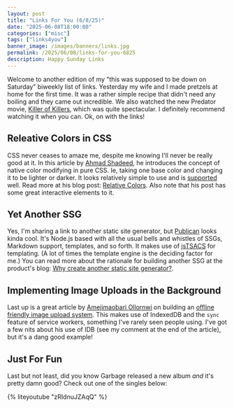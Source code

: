 ```yaml
---
layout: post
title: "Links For You (6/8/25)"
date: "2025-06-08T18:00:00"
categories: ["misc"]
tags: ["links4you"]
banner_image: /images/banners/links.jpg
permalink: /2025/06/08/links-for-you-6825
description: Happy Sunday Links
---
```


Welcome to another edition of my "this was supposed to be down on Saturday" biweekly list of links. Yesterday my wife and I made pretzels at home for the first time. It was a rather simple recipe that didn't need any boiling and they came out incredible. We also watched the new Predator movie, [Killer of Killers](https://letterboxd.com/film/predator-killer-of-killers/), which was quite spectacular. I definitely recommend watching it when you can. Ok, on with the links!

## Releative Colors in CSS

CSS never ceases to amaze me, despite me knowing I'll never be really good at it. In this article by [Ahmad Shadeed](https://ishadeed.com/), he introduces the concept of native color modifying in pure CSS. Ie, taking one base color and changing it to be lighter or darker. It looks relatively simple to use and is [supported](https://webstatus.dev/features/relative-color) well. Read more at his blog post: [Relative Colors](https://ishadeed.com/article/css-relative-colors/). Also note that his post has some great interactive elements to it.

## Yet Another SSG

Yes, I'm sharing a link to another static site generator, but [Publican](https://publican.dev/) looks kinda cool. It's Node.js based with all the usual bells and whistles of SSGs, Markdown support, templates, and so forth. It makes use of [jsTSACS](https://www.npmjs.com/package/jstacs) for templating. (A lot of times the template engine is the deciding factor for me.) You can read more about the rationale for building another SSG at the product's blog: [Why create another static site generator?](https://publican.dev/news/why-another-ssg/).

## Implementing Image Uploads in the Background

Last up is a great article by [Amejimaobari Ollornwi](https://www.smashingmagazine.com/author/amejimaobari-ollornwi/) on building an [offline friendly image upload system](https://www.smashingmagazine.com/2025/04/building-offline-friendly-image-upload-system/). This makes use of IndexedDB and the `sync` feature of service workers, something I've rarely seen people using. I've got a few nits about his use of IDB (see my comment at the end of the article), but it's a dang good example!

## Just For Fun

Last but not least, did you know Garbage released a new album *and* it's pretty damn good? Check out one of the singles below:

{% liteyoutube "zRIdnuJZAqQ" %}
